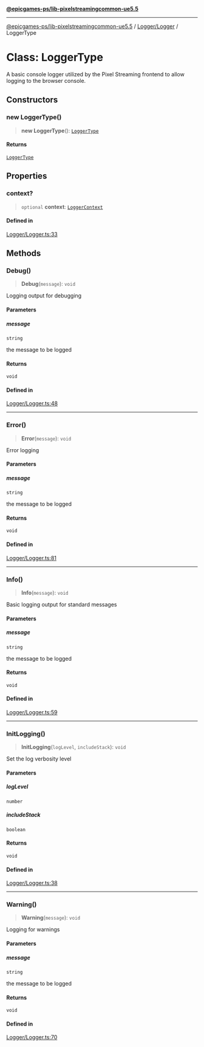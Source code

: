 [**@epicgames-ps/lib-pixelstreamingcommon-ue5.5**](../../../README.md)

***

[@epicgames-ps/lib-pixelstreamingcommon-ue5.5](../../../README.md) / [Logger/Logger](../README.md) / LoggerType

# Class: LoggerType

A basic console logger utilized by the Pixel Streaming frontend to allow
logging to the browser console.

## Constructors

### new LoggerType()

> **new LoggerType**(): [`LoggerType`](LoggerType.md)

#### Returns

[`LoggerType`](LoggerType.md)

## Properties

### context?

> `optional` **context**: [`LoggerContext`](LoggerContext.md)

#### Defined in

[Logger/Logger.ts:33](https://github.com/mcottontensor/PixelStreamingInfrastructure/blob/457a0dc3b3c9a47385d92ffbc69496977cee683b/Common/src/Logger/Logger.ts#L33)

## Methods

### Debug()

> **Debug**(`message`): `void`

Logging output for debugging

#### Parameters

##### message

`string`

the message to be logged

#### Returns

`void`

#### Defined in

[Logger/Logger.ts:48](https://github.com/mcottontensor/PixelStreamingInfrastructure/blob/457a0dc3b3c9a47385d92ffbc69496977cee683b/Common/src/Logger/Logger.ts#L48)

***

### Error()

> **Error**(`message`): `void`

Error logging

#### Parameters

##### message

`string`

the message to be logged

#### Returns

`void`

#### Defined in

[Logger/Logger.ts:81](https://github.com/mcottontensor/PixelStreamingInfrastructure/blob/457a0dc3b3c9a47385d92ffbc69496977cee683b/Common/src/Logger/Logger.ts#L81)

***

### Info()

> **Info**(`message`): `void`

Basic logging output for standard messages

#### Parameters

##### message

`string`

the message to be logged

#### Returns

`void`

#### Defined in

[Logger/Logger.ts:59](https://github.com/mcottontensor/PixelStreamingInfrastructure/blob/457a0dc3b3c9a47385d92ffbc69496977cee683b/Common/src/Logger/Logger.ts#L59)

***

### InitLogging()

> **InitLogging**(`logLevel`, `includeStack`): `void`

Set the log verbosity level

#### Parameters

##### logLevel

`number`

##### includeStack

`boolean`

#### Returns

`void`

#### Defined in

[Logger/Logger.ts:38](https://github.com/mcottontensor/PixelStreamingInfrastructure/blob/457a0dc3b3c9a47385d92ffbc69496977cee683b/Common/src/Logger/Logger.ts#L38)

***

### Warning()

> **Warning**(`message`): `void`

Logging for warnings

#### Parameters

##### message

`string`

the message to be logged

#### Returns

`void`

#### Defined in

[Logger/Logger.ts:70](https://github.com/mcottontensor/PixelStreamingInfrastructure/blob/457a0dc3b3c9a47385d92ffbc69496977cee683b/Common/src/Logger/Logger.ts#L70)
